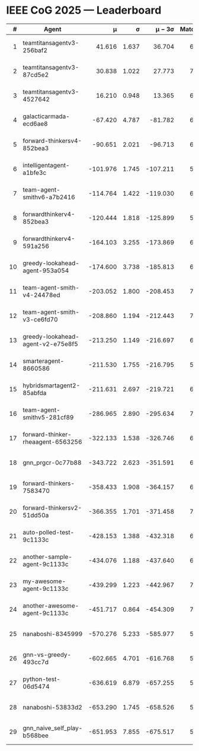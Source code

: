 # IEEE CoG 2025 — Leaderboard

| # | Agent | μ | σ | μ − 3σ | Matches | Updated |
|---:|---|---:|---:|---:|---:|---|
| 1 | teamtitansagentv3-256baf2 | 41.616 | 1.637 | 36.704 | 6926 | 2025-08-19 16:54 |
| 2 | teamtitansagentv3-87cd5e2 | 30.838 | 1.022 | 27.773 | 7112 | 2025-08-19 16:54 |
| 3 | teamtitansagentv3-4527642 | 16.210 | 0.948 | 13.365 | 6654 | 2025-08-19 16:54 |
| 4 | galacticarmada-ecd6ae8 | -67.420 | 4.787 | -81.782 | 6920 | 2025-08-19 16:54 |
| 5 | forward-thinkersv4-852bea3 | -90.651 | 2.021 | -96.713 | 6046 | 2025-08-19 16:54 |
| 6 | intelligentagent-a1bfe3c | -101.976 | 1.745 | -107.211 | 5621 | 2025-08-19 16:54 |
| 7 | team-agent-smithv6-a7b2416 | -114.764 | 1.422 | -119.030 | 6620 | 2025-08-19 16:54 |
| 8 | forwardthinkerv4-852bea3 | -120.444 | 1.818 | -125.899 | 5334 | 2025-08-19 16:54 |
| 9 | forwardthinkerv4-591a256 | -164.103 | 3.255 | -173.869 | 6164 | 2025-08-19 16:54 |
| 10 | greedy-lookahead-agent-953a054 | -174.600 | 3.738 | -185.813 | 6614 | 2025-08-19 16:54 |
| 11 | team-agent-smith-v4-24478ed | -203.052 | 1.800 | -208.453 | 7102 | 2025-08-19 16:54 |
| 12 | team-agent-smith-v3-ce6fd70 | -208.860 | 1.194 | -212.443 | 7402 | 2025-08-19 16:54 |
| 13 | greedy-lookahead-agent-v2-e75e8f5 | -213.250 | 1.149 | -216.697 | 6914 | 2025-08-19 16:54 |
| 14 | smarteragent-8660586 | -211.530 | 1.755 | -216.795 | 5775 | 2025-08-19 16:54 |
| 15 | hybridsmartagent2-85abfda | -211.631 | 2.697 | -219.721 | 6380 | 2025-08-19 16:54 |
| 16 | team-agent-smithv5-281cf89 | -286.965 | 2.890 | -295.634 | 7220 | 2025-08-19 16:54 |
| 17 | forward-thinker-rheaagent-6563256 | -322.133 | 1.538 | -326.746 | 6382 | 2025-08-19 16:54 |
| 18 | gnn_prgcr-0c77b88 | -343.722 | 2.623 | -351.591 | 6410 | 2025-08-19 16:54 |
| 19 | forward-thinkers-7583470 | -358.433 | 1.908 | -364.157 | 6180 | 2025-08-19 16:54 |
| 20 | forward-thinkersv2-51dd50a | -366.355 | 1.701 | -371.458 | 7062 | 2025-08-19 16:54 |
| 21 | auto-polled-test-9c1133c | -428.153 | 1.388 | -432.318 | 6400 | 2025-08-19 16:54 |
| 22 | another-sample-agent-9c1133c | -434.076 | 1.188 | -437.640 | 6640 | 2025-08-19 16:54 |
| 23 | my-awesome-agent-9c1133c | -439.299 | 1.223 | -442.967 | 7200 | 2025-08-19 16:54 |
| 24 | another-awesome-agent-9c1133c | -451.717 | 0.864 | -454.309 | 7400 | 2025-08-19 16:54 |
| 25 | nanaboshi-8345999 | -570.276 | 5.233 | -585.977 | 5940 | 2025-08-19 16:54 |
| 26 | gnn-vs-greedy-493cc7d | -602.665 | 4.701 | -616.768 | 5600 | 2025-08-19 16:54 |
| 27 | python-test-06d5474 | -636.619 | 6.879 | -657.255 | 5290 | 2025-08-19 16:54 |
| 28 | nanaboshi-53833d2 | -653.290 | 1.745 | -658.526 | 5080 | 2025-08-19 16:54 |
| 29 | gnn_naive_self_play-b568bee | -651.953 | 7.855 | -675.517 | 5620 | 2025-08-19 16:54 |
